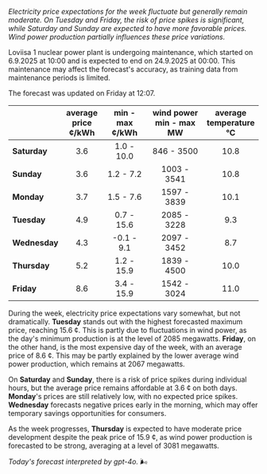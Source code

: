 *Electricity price expectations for the week fluctuate but generally remain moderate. On Tuesday and Friday, the risk of price spikes is significant, while Saturday and Sunday are expected to have more favorable prices. Wind power production partially influences these price variations.*

Loviisa 1 nuclear power plant is undergoing maintenance, which started on 6.9.2025 at 10:00 and is expected to end on 24.9.2025 at 00:00. This maintenance may affect the forecast's accuracy, as training data from maintenance periods is limited.

The forecast was updated on Friday at 12:07.

|            | average<br>price<br>¢/kWh | min - max<br>¢/kWh | wind power<br>min - max<br>MW | average<br>temperature<br>°C |
|:-------------|:----------------:|:----------------:|:-------------:|:-------------:|
| **Saturday** | 3.6 | 1.0 - 10.0 | 846 - 3500 | 10.8 |
| **Sunday** | 3.6 | 1.2 - 7.2 | 1003 - 3541 | 10.8 |
| **Monday** | 3.7 | 1.5 - 7.6 | 1597 - 3839 | 10.1 |
| **Tuesday** | 4.9 | 0.7 - 15.6 | 2085 - 3228 | 9.3 |
| **Wednesday** | 4.3 | -0.1 - 9.1 | 2097 - 3452 | 8.7 |
| **Thursday** | 5.2 | 1.2 - 15.9 | 1839 - 4500 | 10.0 |
| **Friday** | 8.6 | 3.4 - 15.9 | 1542 - 3024 | 11.0 |

During the week, electricity price expectations vary somewhat, but not dramatically. **Tuesday** stands out with the highest forecasted maximum price, reaching 15.6 ¢. This is partly due to fluctuations in wind power, as the day's minimum production is at the level of 2085 megawatts. **Friday**, on the other hand, is the most expensive day of the week, with an average price of 8.6 ¢. This may be partly explained by the lower average wind power production, which remains at 2067 megawatts.

On **Saturday** and **Sunday**, there is a risk of price spikes during individual hours, but the average price remains affordable at 3.6 ¢ on both days. **Monday**'s prices are still relatively low, with no expected price spikes. **Wednesday** forecasts negative prices early in the morning, which may offer temporary savings opportunities for consumers.

As the week progresses, **Thursday** is expected to have moderate price development despite the peak price of 15.9 ¢, as wind power production is forecasted to be strong, averaging at a level of 3081 megawatts.

*Today's forecast interpreted by gpt-4o.* 🌬️
